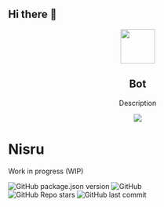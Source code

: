 ## Hi there 👋

<div class="container">
  <ul>
    <div align="center">
      <img width="70" height="70" src="https://i.imgur.com/UEuws82.png" /> 
      <h2><strong>Bot</strong></h2>
      <p align="center">Description</p>
      <a href="https://github.com/Nisru-Projects/NisruBot"><img src="https://img.shields.io/badge/Nisru-Bot-purple"/></a>
    </div>
  </ul>
</div>


# Nisru
Work in progress (WIP)
<div>
  <div>
   <img alt="GitHub package.json version" src="https://img.shields.io/github/package-json/v/eman134/nisrubot?color=9d79e0&style=for-the-badge">
   <img alt="GitHub" src="https://img.shields.io/github/license/eman134/nisrubot?color=9d79e0&style=for-the-badge">
  </div>
  <div>
   <img alt="GitHub Repo stars" src="https://img.shields.io/github/stars/eman134/nisrubot?style=social">
   <img alt="GitHub last commit" src="https://img.shields.io/github/last-commit/eman134/nisrubot?style=social">
  </div>
</div>
